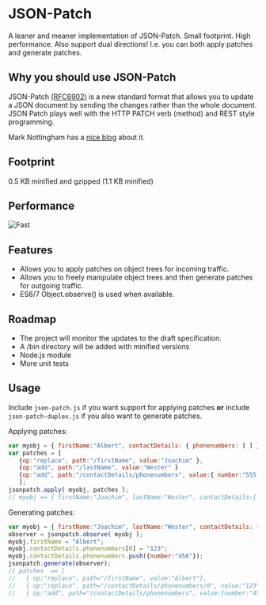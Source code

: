 JSON-Patch
==========

A leaner and meaner implementation of JSON-Patch. Small footprint. High performance.
Also support dual directions! I.e. you can both apply patches and generate patches.

## Why you should use JSON-Patch

JSON-Patch [(RFC6902)](http://tools.ietf.org/html/rfc6902) is a new standard format that 
allows you to update a JSON document by sending the changes rather than the whole document. 
JSON Patch plays well with the HTTP PATCH verb (method) and REST style programming.

Mark Nottingham has a [nice blog]( http://www.mnot.net/blog/2012/09/05/patch) about it.

## Footprint
0.5 KB minified and gzipped (1.1 KB minified)

## Performance
![Fast](http://www.rebelslounge.com/res/jsonpatch/chart3.png)


## Features
* Allows you to apply patches on object trees for incoming traffic.
* Allows you to freely manipulate object trees and then generate patches for outgoing traffic.
* ES6/7 Object.observe() is used when available.

## Roadmap

* The project will monitor the updates to the draft specification.
* A /bin directory will be added with minified versions
* Node.js module
* More unit tests

## Usage

Include `json-patch.js` if you want support for applying patches **or**
include `json-patch-duplex.js` if you also want to generate patches.

Applying patches:
```js
var myobj = { firstName:"Albert", contactDetails: { phonenumbers: [ ] } };
var patches = [
   {op:"replace", path:"/firstName", value:"Joachim" },
   {op:"add", path:"/lastName", value:"Wester" }
   {op:"add", path:"/contactDetails/phonenumbers", value:{ number:"555-123" }  }
   ];
jsonpatch.apply( myobj, patches );
// myobj == { firstName:"Joachim", lastName:"Wester", contactDetails:{ phoneNumbers[ {number:"555-123"} ] } };
```
Generating patches:
```js
var myobj = { firstName:"Joachim", lastName:"Wester", contactDetails: { phonenumbers: [ { number:"555-123" }] } };
observer = jsonpatch.observe( myobj );
myobj.firstName = "Albert";
myobj.contactDetails.phonenumbers[0] = "123";
myobj.contactDetails.phonenumbers.push({number:"456"});
jsonpatch.generate(observer);
// patches  == [
//   { op:"replace", path="/firstName", value:"Albert"},
//   { op:"replace", path="/contactDetails/phonenumbers/0", value:"123"},
//   { op:"add", path="/contactDetails/phonenumbers", value:{number:"456"}}];
```

